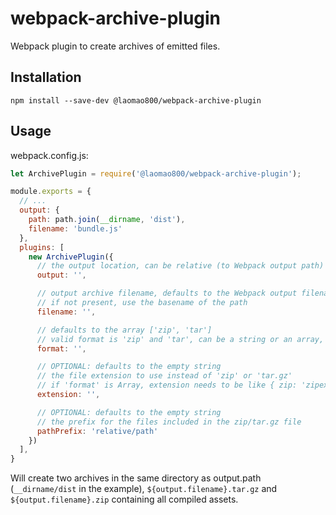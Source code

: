 # webpack-archive-plugin

Webpack plugin to create archives of emitted files.

## Installation

    npm install --save-dev @laomao800/webpack-archive-plugin

## Usage

webpack.config.js:

```javascript
let ArchivePlugin = require('@laomao800/webpack-archive-plugin');

module.exports = {
  // ...
  output: {
    path: path.join(__dirname, 'dist'),
    filename: 'bundle.js'
  },
  plugins: [
    new ArchivePlugin({
      // the output location, can be relative (to Webpack output path) or absolute
      output: '',

      // output archive filename, defaults to the Webpack output filename (above),
      // if not present, use the basename of the path
      filename: '',

      // defaults to the array ['zip', 'tar']
      // valid format is 'zip' and 'tar', can be a string or an array,
      format: '',

      // OPTIONAL: defaults to the empty string
      // the file extension to use instead of 'zip' or 'tar.gz'
      // if 'format' is Array, extension needs to be like { zip: 'zipext', tar: 'tarext' }
      extension: '',

      // OPTIONAL: defaults to the empty string
      // the prefix for the files included in the zip/tar.gz file
      pathPrefix: 'relative/path'
    })
  ],
}
```

Will create two archives in the same directory as output.path (`__dirname/dist` in the example),
`${output.filename}.tar.gz` and `${output.filename}.zip` containing all compiled assets.
